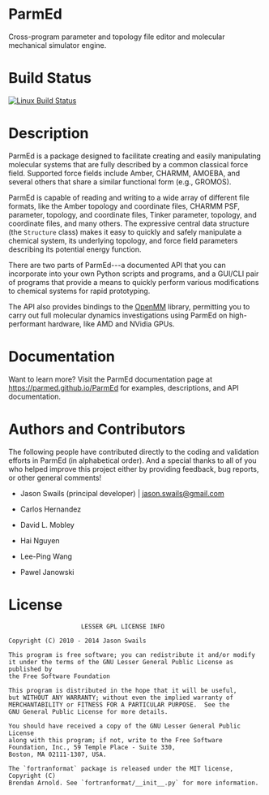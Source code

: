 ParmEd
======

Cross-program parameter and topology file editor and molecular mechanical
simulator engine.

Build Status
============

[![Linux Build Status](https://travis-ci.org/ParmEd/ParmEd.svg?branch=master)](https://travis-ci.org/ParmEd/ParmEd)

Description
===========

ParmEd is a package designed to facilitate creating and easily manipulating
molecular systems that are fully described by a common classical force field.
Supported force fields include Amber, CHARMM, AMOEBA, and several others that
share a similar functional form (e.g., GROMOS).

ParmEd is capable of reading and writing to a wide array of different file
formats, like the Amber topology and coordinate files, CHARMM PSF, parameter,
topology, and coordinate files, Tinker parameter, topology, and coordinate
files, and many others. The expressive central data structure (the ``Structure``
class) makes it easy to quickly and safely manipulate a chemical system, its
underlying topology, and force field parameters describing its potential energy
function.

There are two parts of ParmEd---a documented API that you can incorporate into
your own Python scripts and programs, and a GUI/CLI pair of programs that
provide a means to quickly perform various modifications to chemical systems for
rapid prototyping.

The API also provides bindings to the [OpenMM](https://simtk.org/home/openmm)
library, permitting you to carry out full molecular dynamics investigations
using ParmEd on high-performant hardware, like AMD and NVidia GPUs.

Documentation
=============

Want to learn more?  Visit the ParmEd documentation page at
https://parmed.github.io/ParmEd for examples, descriptions, and API
documentation.

Authors and Contributors
========================

The following people have contributed directly to the coding and validation
efforts in ParmEd (in alphabetical order).  And a special thanks to all of you
who helped improve this project either by providing feedback, bug reports, or
other general comments!

* Jason Swails (principal developer) | jason.swails@gmail.com

* Carlos Hernandez
* David L. Mobley
* Hai Nguyen
* Lee-Ping Wang
* Pawel Janowski

License
=======

```
                    LESSER GPL LICENSE INFO

Copyright (C) 2010 - 2014 Jason Swails

This program is free software; you can redistribute it and/or modify
it under the terms of the GNU Lesser General Public License as published by
the Free Software Foundation

This program is distributed in the hope that it will be useful,
but WITHOUT ANY WARRANTY; without even the implied warranty of
MERCHANTABILITY or FITNESS FOR A PARTICULAR PURPOSE.  See the
GNU General Public License for more details.
   
You should have received a copy of the GNU Lesser General Public License
along with this program; if not, write to the Free Software
Foundation, Inc., 59 Temple Place - Suite 330,
Boston, MA 02111-1307, USA.

The `fortranformat` package is released under the MIT license, Copyright (C)
Brendan Arnold. See `fortranformat/__init__.py` for more information.
```
